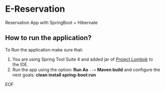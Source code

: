 # E-Reservation
Reservation App with SpringBoot + Hibernate

## How to run the application?

To Run the application make sure that:
1. You are using Spring Tool Suite 4 and added jar of [Project Lombok](https://projectlombok.org/download) to the IDE.
2. Run the app using the option: **Run As** `-->` **Maven build** and configure the next goals: **clean install spring-boot:run**

EOF
